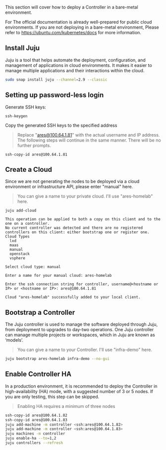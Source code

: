 This section will cover how to deploy a Controller in a bare-metal environment.

For The official documentation is already well-prepared for public cloud environments. If you are not deploying in a bare-metal environment, Please refer to https://ubuntu.com/kubernetes/docs for more information.

## Install Juju

Juju is a tool that helps automate the deployment, configuration, and management of applications in cloud environments. It makes it easier to manage multiple applications and their interactions within the cloud.

```bash
sudo snap install juju --channel=2.9 --classic
```

## Setting up password-less login

Generate SSH keys:

```
ssh-keygen
```

Copy the generated SSH keys to the specified address

> Replace "ares@100.64.1.81" with the actual username and IP address. The following steps will continue in the same manner. There will be no further prompts.

```
ssh-copy-id ares@100.64.1.81
```

## Create a Cloud

Since we are not generating the nodes to be deployed via a cloud environment or infrastructure API, please enter "manual" here.

> You can give a name to your private cloud. I'll use "ares-homelab" here.

```
juju add-cloud

This operation can be applied to both a copy on this client and to the one on a controller.
No current controller was detected and there are no registered controllers on this client: either bootstrap one or register one.
Cloud Types
  lxd
  maas
  manual
  openstack
  vsphere

Select cloud type: manual

Enter a name for your manual cloud: ares-homelab

Enter the ssh connection string for controller, username@<hostname or IP> or <hostname or IP>: ares@100.64.1.81

Cloud "ares-homelab" successfully added to your local client.

```

## Bootstrap a Controller

The Juju controller is used to manage the software deployed through Juju, from deployment to upgrades to day-two operations. One Juju controller can manage multiple projects or workspaces, which in Juju are known as ‘models’.

> You can give a name to your Controller. I'll use "infra-demo" here.

```Bash
juju bootstrap ares-homelab infra-demo --no-gui
```

## Enable Controller HA

In a production environment, it is recommended to deploy the Controller in high-availability (HA) mode, with a suggested number of 3 or 5 nodes. If you are only testing, this step can be skipped.

> Enabling HA requires a minimum of three nodes

```Bash
ssh-copy-id ares@100.64.1.82
ssh-copy-id ares@100.64.1.83
juju add-machine -m controller <ssh:ares@100.64.1.82>
juju add-machine -m controller <ssh:ares@100.64.1.83>
juju machines -m controller
juju enable-ha --to=1,2
juju controllers --refresh
```